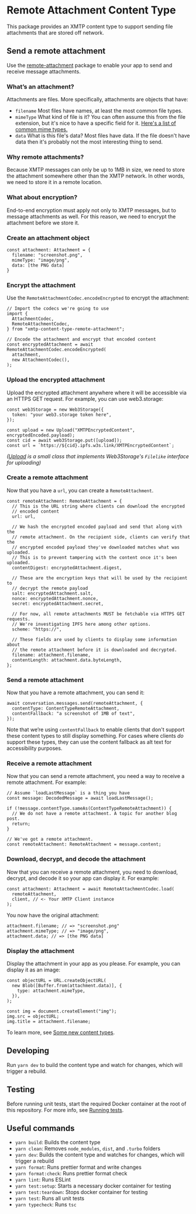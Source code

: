 # Remote Attachment Content Type

This package provides an XMTP content type to support sending file attachments that are stored off network.

## Send a remote attachment

Use the [remote-attachment](https://github.com/xmtp/xmtp-js-content-types/tree/main/remote-attachment) package to enable your app to send and receive message attachments.

### What’s an attachment?

Attachments are files. More specifically, attachments are objects that have:

- `filename` Most files have names, at least the most common file types.
- `mimeType` What kind of file is it? You can often assume this from the file extension, but it's nice to have a specific field for it. [Here's a list of common mime types.](https://developer.mozilla.org/en-US/docs/Web/HTTP/Basics_of_HTTP/MIME_types/Common_types)
- `data` What is this file's data? Most files have data. If the file doesn't have data then it's probably not the most interesting thing to send.

### Why remote attachments?

Because XMTP messages can only be up to 1MB in size, we need to store the attachment somewhere other than the XMTP network. In other words, we need to store it in a remote location.

### What about encryption?

End-to-end encryption must apply not only to XMTP messages, but to message attachments as well. For this reason, we need to encrypt the attachment before we store it.

### Create an attachment object

```tsx
const attachment: Attachment = {
  filename: "screenshot.png",
  mimeType: "image/png",
  data: [the PNG data]
}
```

### Encrypt the attachment

Use the `RemoteAttachmentCodec.encodeEncrypted` to encrypt the attachment:

```tsx
// Import the codecs we're going to use
import {
  AttachmentCodec,
  RemoteAttachmentCodec,
} from "xmtp-content-type-remote-attachment";

// Encode the attachment and encrypt that encoded content
const encryptedAttachment = await RemoteAttachmentCodec.encodeEncrypted(
  attachment,
  new AttachmentCodec(),
);
```

### Upload the encrypted attachment

Upload the encrypted attachment anywhere where it will be accessible via an HTTPS GET request. For example, you can use web3.storage:

```tsx
const web3Storage = new Web3Storage({
  token: "your web3.storage token here",
});

const upload = new Upload("XMTPEncryptedContent", encryptedEncoded.payload);
const cid = await web3Storage.put([upload]);
const url = `https://${cid}.ipfs.w3s.link/XMTPEncryptedContent`;
```

_([Upload](https://github.com/xmtp-labs/xmtp-inbox-web/blob/5b45e05efbe0b0f49c17d66d7547be2c13a51eab/hooks/useSendMessage.ts#L15-L33) is a small class that implements Web3Storage's `Filelike` interface for uploading)_

### Create a remote attachment

Now that you have a `url`, you can create a `RemoteAttachment`.

```tsx
const remoteAttachment: RemoteAttachment = {
  // This is the URL string where clients can download the encrypted
  // encoded content
  url: url,

  // We hash the encrypted encoded payload and send that along with the
  // remote attachment. On the recipient side, clients can verify that the
  // encrypted encoded payload they've downloaded matches what was uploaded.
  // This is to prevent tampering with the content once it's been uploaded.
  contentDigest: encryptedAttachment.digest,

  // These are the encryption keys that will be used by the recipient to
  // decrypt the remote payload
  salt: encryptedAttachment.salt,
  nonce: encryptedAttachment.nonce,
  secret: encryptedAttachment.secret,

  // For now, all remote attachments MUST be fetchable via HTTPS GET requests.
  // We're investigating IPFS here among other options.
  scheme: "https://",

  // These fields are used by clients to display some information about
  // the remote attachment before it is downloaded and decrypted.
  filename: attachment.filename,
  contentLength: attachment.data.byteLength,
};
```

### Send a remote attachment

Now that you have a remote attachment, you can send it:

```tsx
await conversation.messages.send(remoteAttachment, {
  contentType: ContentTypeRemoteAttachment,
  contentFallback: "a screenshot of 1MB of text",
});
```

Note that we’re using `contentFallback` to enable clients that don't support these content types to still display something. For cases where clients *do* support these types, they can use the content fallback as alt text for accessibility purposes.

### Receive a remote attachment

Now that you can send a remote attachment, you need a way to receive a remote attachment. For example:

```tsx
// Assume `loadLastMessage` is a thing you have
const message: DecodedMessage = await loadLastMessage();

if (!message.contentType.sameAs(ContentTypeRemoteAttachment)) {
  // We do not have a remote attachment. A topic for another blog post.
  return;
}

// We've got a remote attachment.
const remoteAttachment: RemoteAttachment = message.content;
```

### Download, decrypt, and decode the attachment

Now that you can receive a remote attachment, you need to download, decrypt, and decode it so your app can display it. For example:

```tsx
const attachment: Attachment = await RemoteAttachmentCodec.load(
  remoteAttachment,
  client, // <- Your XMTP Client instance
);
```

You now have the original attachment:

```tsx
attachment.filename; // => "screenshot.png"
attachment.mimeType; // => "image/png",
attachment.data; // => [the PNG data]
```

### Display the attachment

Display the attachment in your app as you please. For example, you can display it as an image:

```tsx
const objectURL = URL.createObjectURL(
  new Blob([Buffer.from(attachment.data)], {
    type: attachment.mimeType,
  }),
);

const img = document.createElement("img");
img.src = objectURL;
img.title = attachment.filename;
```

To learn more, see [Some new content types](https://xmtp.org/blog/attachments-and-remote-attachments).

## Developing

Run `yarn dev` to build the content type and watch for changes, which will trigger a rebuild.

## Testing

Before running unit tests, start the required Docker container at the root of this repository. For more info, see [Running tests](../../README.md#running-tests).

## Useful commands

- `yarn build`: Builds the content type
- `yarn clean`: Removes `node_modules`, `dist`, and `.turbo` folders
- `yarn dev`: Builds the content type and watches for changes, which will trigger a rebuild
- `yarn format`: Runs prettier format and write changes
- `yarn format:check`: Runs prettier format check
- `yarn lint`: Runs ESLint
- `yarn test:setup`: Starts a necessary docker container for testing
- `yarn test:teardown`: Stops docker container for testing
- `yarn test`: Runs all unit tests
- `yarn typecheck`: Runs `tsc`
